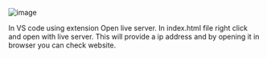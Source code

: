 ![image](https://github.com/strange969/todo_list/assets/76878244/c4755ef4-08f5-407d-949c-7c9ea9582bfd)

In VS code using extension Open live server. In index.html file right click and open with live server. This will provide a ip address and by opening it in browser you can check website.
